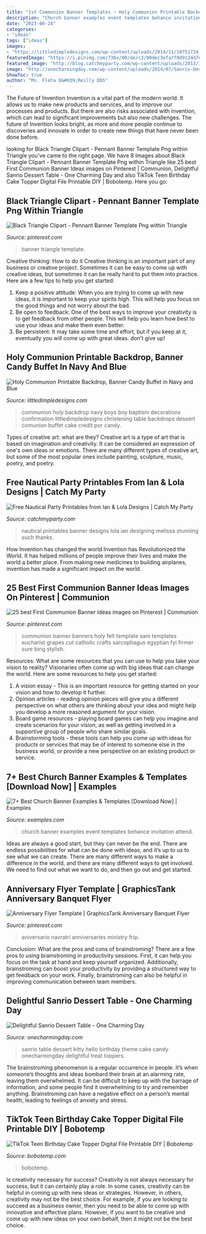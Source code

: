 ```yaml
---
title: "1st Communion Banner Templates ~ Holy Communion Printable Backdrop, Banner Candy Buffet In Navy And Blue"
description: "Church banner examples event templates behance invitation attend"
date: "2023-06-24"
categories:
- "ideas"
tags: ["ideas"]
images:
- "https://littledimpledesigns.com/wp-content/uploads/2014/11/10751734_10205008499882349_1513803993_n.jpg"
featuredImage: "https://i.pinimg.com/736x/00/de/c3/00dec3efa7f8d9134d7ebff5c62bca51--flyers-design-print-templates.jpg"
featured_image: "http://blog.catchmyparty.com/wp-content/uploads/2013/11/banner_blue.jpg"
image: "http://onecharmingday.com/wp-content/uploads/2014/07/Sanrio-Dessert-Table.jpg"
ShowToc: true
author: "Ms. Fleta O&#039;Reilly DDS"
---
```



The Future of Invention
Invention is a vital part of the modern world. It allows us to make new products and services, and to improve our processes and products. But there are also risks associated with invention, which can lead to significant improvements but also new challenges. The future of Invention looks bright, as more and more people continue to discoveries and innovate in order to create new things that have never been done before.

	

		
looking for Black Triangle Clipart - Pennant Banner Template Png within Triangle you've came to the right page. We have 8 Images about Black Triangle Clipart - Pennant Banner Template Png within Triangle like 25 best First Communion Banner Ideas images on Pinterest | Communion, Delightful Sanrio Dessert Table - One Charming Day and also TikTok Teen Birthday Cake Topper Digital File Printable DIY | Bobotemp. Here you go:
		
    
## Black Triangle Clipart - Pennant Banner Template Png Within Triangle

<img loading=lazy src="https://i.pinimg.com/736x/7b/8e/b9/7b8eb9421209bc438f00a6d73dbf552b.jpg" onerror="this.onerror=null;this.src='https://tse1.mm.bing.net/th?id=OIP.yc9grGHRFmMN41oAIuj46gHaE7&amp;pid=15.1';" alt="Black Triangle Clipart - Pennant Banner Template Png within Triangle">

_Source: pinterest.com_

>banner triangle template. 

	

Creative thinking: How to do it
Creative thinking is an important part of any business or creative project. Sometimes it can be easy to come up with creative ideas, but sometimes it can be really hard to put them into practice. Here are a few tips to help you get started: 
1. Keep a positive attitude: When you are trying to come up with new ideas, it is important to keep your spirits high. This will help you focus on the good things and not worry about the bad. 
2. Be open to feedback: One of the best ways to improve your creativity is to get feedback from other people. This will help you learn how best to use your ideas and make them even better. 
3. Be persistent: It may take some time and effort, but if you keep at it, eventually you will come up with great ideas. don’t give up!

    
## Holy Communion Printable Backdrop, Banner Candy Buffet In Navy And Blue

<img loading=lazy src="https://littledimpledesigns.com/wp-content/uploads/2014/11/10751734_10205008499882349_1513803993_n.jpg" onerror="this.onerror=null;this.src='https://tse1.mm.bing.net/th?id=OIP.6mqpojZgBiAjWBR6YtdDHwHaHa&amp;pid=15.1';" alt="Holy Communion Printable Backdrop, Banner Candy Buffet in Navy and Blue">

_Source: littledimpledesigns.com_

>communion holy backdrop navy boys boy baptism decorations confirmation littledimpledesigns christening table backdrops dessert comunion buffet cake credit por candy. 

	

Types of creative art: what are they?
Creative art is a type of art that is based on imagination and creativity. It can be considered an expression of one's own ideas or emotions. There are many different types of creative art, but some of the most popular ones include painting, sculpture, music, poetry, and poetry.

    
## Free Nautical Party Printables From Ian &amp; Lola Designs | Catch My Party

<img loading=lazy src="http://blog.catchmyparty.com/wp-content/uploads/2013/11/banner_blue.jpg" onerror="this.onerror=null;this.src='https://tse2.mm.bing.net/th?id=OIP.O8ijSsWAwDPm7BE75zqbTgHaJl&amp;pid=15.1';" alt="Free Nautical Party Printables from Ian &amp; Lola Designs | Catch My Party">

_Source: catchmyparty.com_

>nautical printables banner designs lola ian designing melissa stunning such thanks. 

	

How Invention has changed the world
Invention has Revolutionized the World. It has helped millions of people improve their lives and make the world a better place. From making new medicines to building airplanes, invention has made a significant impact on the world.

    
## 25 Best First Communion Banner Ideas Images On Pinterest | Communion

<img loading=lazy src="https://i.pinimg.com/736x/64/9b/cb/649bcb18e32b0dbfbd77b09aa44419bf--banner-template-communion-felt-banner.jpg" onerror="this.onerror=null;this.src='https://tse1.mm.bing.net/th?id=OIP.FfVXLNm8DBm-AkSSGSrpeQHaKk&amp;pid=15.1';" alt="25 best First Communion Banner Ideas images on Pinterest | Communion">

_Source: pinterest.com_

>communion banner banners holy felt template sam templates eucharist grapes cut catholic crafts sarcophagus egyptian fyi firmer sure bing stylish. 

	

Resources: What are some resources that you can use to help you take your vision to reality?
Visionaries often come up with big ideas that can change the world. Here are some resources to help you get started: 
1. A vision essay - This is an important resource for getting started on your vision and how to develop it further. 
2. Opinion articles - reading opinion pieces will give you a different perspective on what others are thinking about your idea and might help you develop a more reasoned argument for your vision. 
3. Board game resources - playing board games can help you imagine and create scenarios for your vision, as well as getting involved in a supportive group of people who share similar goals. 
4. Brainstorming tools - these tools can help you come up with ideas for products or services that may be of interest to someone else in the business world, or provide a new perspective on an existing product or service.

    
## 7+ Best Church Banner Examples &amp; Templates [Download Now] | Examples

<img loading=lazy src="https://images.examples.com/wp-content/uploads/2019/04/Church-Event-Banner.jpg" onerror="this.onerror=null;this.src='https://tse1.mm.bing.net/th?id=OIP.wEOMbXHKCUFRZn097yKUjAHaE8&amp;pid=15.1';" alt="7+ Best Church Banner Examples &amp; Templates [Download Now] | Examples">

_Source: examples.com_

>church banner examples event templates behance invitation attend. 

	

Ideas are always a good start, but they can never be the end. There are endless possibilities for what can be done with ideas, and it’s up to us to see what we can create. There are many different ways to make a difference in the world, and there are many different ways to get involved. We need to find out what we want to do, and then go out and get started.

    
## Anniversary Flyer Template | GraphicsTank Anniversary Banquet Flyer

<img loading=lazy src="https://i.pinimg.com/736x/00/de/c3/00dec3efa7f8d9134d7ebff5c62bca51--flyers-design-print-templates.jpg" onerror="this.onerror=null;this.src='https://tse2.mm.bing.net/th?id=OIP.hvJbYO0sJogrjAiDdp-0bgHaLM&amp;pid=15.1';" alt="Anniversary Flyer Template | GraphicsTank Anniversary Banquet Flyer">

_Source: pinterest.com_

>aniversario navratri anniversaries ministry frip. 

	

Conclusion: What are the pros and cons of brainstroming?
There are a few pros to using brainstroming in productivity sessions. First, it can help you focus on the task at hand and keep yourself organized. Additionally, brainstroming can boost your productivity by providing a structured way to get feedback on your work. Finally, brainstroming can also be helpful in improving communication between team members.

    
## Delightful Sanrio Dessert Table - One Charming Day

<img loading=lazy src="http://onecharmingday.com/wp-content/uploads/2014/07/Sanrio-Dessert-Table.jpg" onerror="this.onerror=null;this.src='https://tse3.mm.bing.net/th?id=OIP.V76QqW6r39MVcjWTmMPLuQHaE8&amp;pid=15.1';" alt="Delightful Sanrio Dessert Table - One Charming Day">

_Source: onecharmingday.com_

>sanrio table dessert kitty hello birthday theme cake candy onecharmingday delightful treat toppers. 

	

The brainstroming phenomenon is a regular occurrence in people. It’s when someone’s thoughts and ideas bombard their brain at an alarming rate, leaving them overwhelmed. It can be difficult to keep up with the barrage of information, and some people find it overwhelming to try and remember anything. Brainstroming can have a negative effect on a person’s mental health, leading to feelings of anxiety and stress.

    
## TikTok Teen Birthday Cake Topper Digital File Printable DIY | Bobotemp

<img loading=lazy src="https://cdn.tangledigitalprints.com/listings/thumb/5d4d6d3c38dd915a8b4e8145/d8cwe8FfXC/8n71eTsbqA___generate-thumb/yc6ri_v1_compressed.jpg" onerror="this.onerror=null;this.src='https://tse2.mm.bing.net/th?id=OIP.VPRIBace5m7QRrR1K9DFyQHaHa&amp;pid=15.1';" alt="TikTok Teen Birthday Cake Topper Digital File Printable DIY | Bobotemp">

_Source: bobotemp.com_

>bobotemp. 

	

Is creativity necessary for success?
Creativity is not always necessary for success, but it can certainly play a role. In some cases, creativity can be helpful in coming up with new ideas or strategies. However, in others, creativity may not be the best choice. For example, if you are looking to succeed as a business owner, then you need to be able to come up with innovative and effective plans. However, if you want to be creative and come up with new ideas on your own behalf, then it might not be the best choice.


